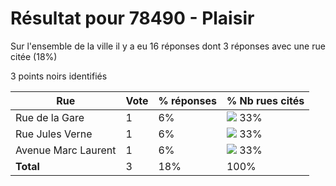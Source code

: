 # Résultat pour 78490 - Plaisir

Sur l'ensemble de la ville il y a eu 16 réponses dont 3 réponses avec une rue citée (18%)

3 points noirs identifiés

| Rue | Vote | % réponses | % Nb rues cités|
|-----|------|------------|----------------|
| Rue de la Gare | 1 | 6% | <img src="../../img/bar_33.gif" />&nbsp;33%|
| Rue Jules Verne | 1 | 6% | <img src="../../img/bar_33.gif" />&nbsp;33%|
| Avenue Marc Laurent | 1 | 6% | <img src="../../img/bar_33.gif" />&nbsp;33%|
| **Total** | 3 | 18% | 100%|
